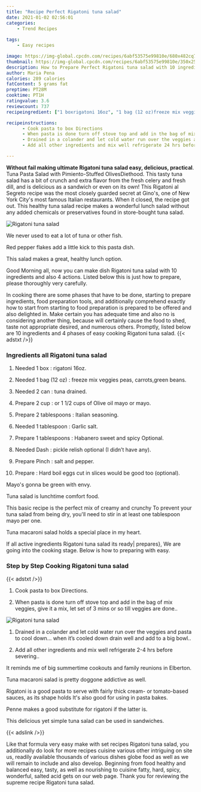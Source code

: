 ```yaml
---
title: "Recipe Perfect Rigatoni tuna salad"
date: 2021-01-02 02:56:01
categories:
    - Trend Recipes
    
tags:
    - Easy recipes

image: https://img-global.cpcdn.com/recipes/6abf53575e99810e/680x482cq70/rigatoni-tuna-salad-recipe-main-photo.jpg
thumbnail: https://img-global.cpcdn.com/recipes/6abf53575e99810e/350x250cq70/rigatoni-tuna-salad-recipe-main-photo.jpg
description: How to Prepare Perfect Rigatoni tuna salad with 10 ingredients and 4 stages of easy cooking.
author: Maria Pena
calories: 289 calories
fatContent: 5 grams fat
preptime: PT28M
cooktime: PT1H
ratingvalue: 3.6
reviewcount: 737
recipeingredient: ["1 boxrigatoni 16oz", "1 bag (12 oz)freeze mix veggies peas carrotsgreen beans", "2 cantuna drained", "2 cupor 1 12 cups of Olive oil mayo or mayo", "2 tablespoonsItalian seasoning", "1 tablespoonGarlic salt", "1 tablespoonsHabanero sweet and spicy Optional", "Dashpickle relish optional I didnt have any", "Pinchsalt and pepper", "Hard boil eggs cut in slices would be good too optional"]

recipeinstructions: 
      - Cook pasta to box Directions 
      - When pasta is done turn off stove top and add in the bag of mix veggies give it a mix let set of 3 mins or so till veggies are done 
      - Drained in a colander and let cold water run over the veggies and pasta to cool down when its cooled down drain well and add to a big bowl 
      - Add all other ingredients and mix well refrigerate 24 hrs before severing

---
```




**Without fail making ultimate Rigatoni tuna salad easy, delicious, practical**. Tuna Pasta Salad with Pimiento-Stuffed OlivesDiethood. This tasty tuna salad has a bit of crunch and extra flavor from the fresh celery and fresh dill, and is delicious as a sandwich or even on its own! This Rigatoni al Segreto recipe was the most closely guarded secret at Gino&#39;s, one of New York City&#39;s most famous Italian restaurants. When it closed, the recipe got out. This healthy tuna salad recipe makes a wonderful lunch salad without any added chemicals or preservatives found in store-bought tuna salad.


![Rigatoni tuna salad](https://img-global.cpcdn.com/recipes/6abf53575e99810e/680x482cq70/rigatoni-tuna-salad-recipe-main-photo.jpg "Rigatoni tuna salad")



We never used to eat a lot of tuna or other fish.

Red pepper flakes add a little kick to this pasta dish.

This salad makes a great, healthy lunch option.


Good Morning all, now you can make dish Rigatoni tuna salad with 10 ingredients and also 4 actions. Listed below this is just how to prepare, please thoroughly very carefully.

In cooking there are some phases that have to be done, starting to prepare ingredients, food preparation tools, and additionally comprehend exactly how to start from starting to food preparation is prepared to be offered and also delighted in. Make certain you has adequate time and also no is considering another thing, because will certainly cause the food to shed, taste not appropriate desired, and numerous others. Promptly, listed below are 10 ingredients and 4 phases of easy cooking Rigatoni tuna salad.
{{< adstxt />}}

### Ingredients all Rigatoni tuna salad


1. Needed 1 box : rigatoni 16oz.

1. Needed 1 bag (12 oz) : freeze mix veggies peas, carrots,green beans.

1. Needed 2 can : tuna drained.

1. Prepare 2 cup : or 1 1/2 cups of Olive oil mayo or mayo.

1. Prepare 2 tablespoons : Italian seasoning.

1. Needed 1 tablespoon : Garlic salt.

1. Prepare 1 tablespoons : Habanero sweet and spicy Optional.

1. Needed Dash : pickle relish optional (I didn’t have any).

1. Prepare Pinch : salt and pepper.

1. Prepare  : Hard boil eggs cut in slices would be good too (optional).


Mayo&#39;s gonna be green with envy.

Tuna salad is lunchtime comfort food.

This basic recipe is the perfect mix of creamy and crunchy To prevent your tuna salad from being dry, you&#39;ll need to stir in at least one tablespoon mayo per one.

Tuna macaroni salad holds a special place in my heart.


If all active ingredients Rigatoni tuna salad its ready| prepares}, We are going into the cooking stage. Below is how to preparing with easy.

### Step by Step Cooking Rigatoni tuna salad

{{< adstxt />}}


1. Cook pasta to box Directions.



1. When pasta is done turn off stove top and add in the bag of mix veggies, give it a mix, let set of 3 mins or so till veggies are done..



![Rigatoni tuna salad](https://img-global.cpcdn.com/steps/8fc02d39224f94ab/160x128cq70/rigatoni-tuna-salad-recipe-step-2-photo.jpg" "Rigatoni tuna salad")



1. Drained in a colander and let cold water run over the veggies and pasta to cool down... when it’s cooled down drain well and add to a big bowl..



1. Add all other ingredients and mix well refrigerate 2-4 hrs before severing..




It reminds me of big summertime cookouts and family reunions in Elberton.

Tuna macaroni salad is pretty doggone addictive as well.

Rigatoni is a good pasta to serve with fairly thick cream- or tomato-based sauces, as its shape holds It&#39;s also good for using in pasta bakes.

Penne makes a good substitute for rigatoni if the latter is.

This delicious yet simple tuna salad can be used in sandwiches.


{{< adslink />}}

Like that formula very easy make with set recipes Rigatoni tuna salad, you additionally do look for more recipes cuisine various other intriguing on site us, readily available thousands of various dishes globe food as well as we will remain to include and also develop. Beginning from food healthy and balanced easy, tasty, as well as nourishing to cuisine fatty, hard, spicy, wonderful, salted acid gets on our web page. Thank you for reviewing the supreme recipe Rigatoni tuna salad.
